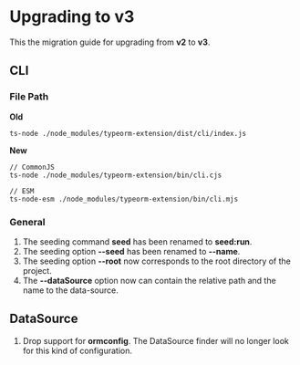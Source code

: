 # Upgrading to v3

This the migration guide for upgrading from **v2** to **v3**.

## CLI

### File Path

**Old**

```shell
ts-node ./node_modules/typeorm-extension/dist/cli/index.js 
```

**New**
```shell
// CommonJS
ts-node ./node_modules/typeorm-extension/bin/cli.cjs 

// ESM
ts-node-esm ./node_modules/typeorm-extension/bin/cli.mjs
```

### General
1. The seeding command **seed** has been renamed to **seed:run**.
2. The seeding option **--seed** has been renamed to **--name**.
3. The seeding option **--root** now corresponds to the root directory of the project.
4. The **--dataSource** option now can contain the relative path and the name to the data-source.

## DataSource

1. Drop support for **ormconfig**. The DataSource finder will no longer look for this kind of configuration.
